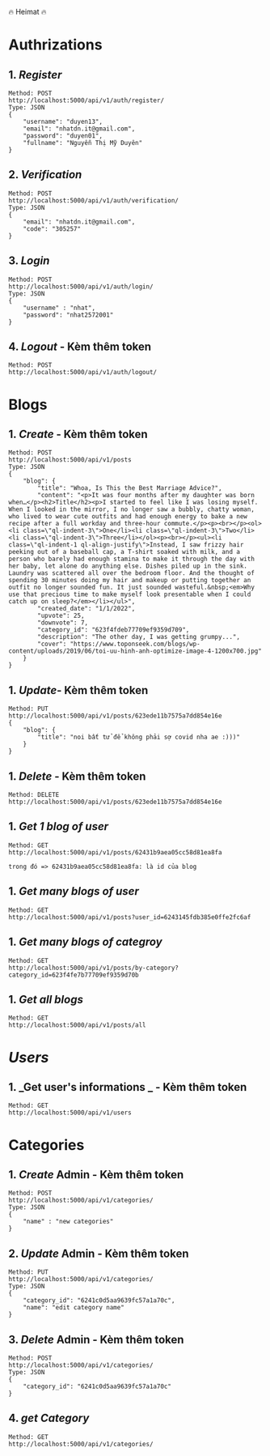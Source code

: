 🔥 Heimat 🔥

# **Authrizations**

## 1. **_Register_**

```
Method: POST
http://localhost:5000/api/v1/auth/register/
Type: JSON
{
    "username": "duyen13",
    "email": "nhatdn.it@gmail.com",
    "password": "duyen01",
    "fullname": "Nguyễn Thị Mỹ Duyên"
}
```

## 2. **_Verification_**

```
Method: POST
http://localhost:5000/api/v1/auth/verification/
Type: JSON
{
    "email": "nhatdn.it@gmail.com",
    "code": "305257"
}
```

## 3. **_Login_**

```
Method: POST
http://localhost:5000/api/v1/auth/login/
Type: JSON
{
    "username" : "nhat",
    "password": "nhat2572001"
}
```

## 4. **_Logout_** - Kèm thêm token

```
Method: POST
http://localhost:5000/api/v1/auth/logout/
```

# **Blogs**

## 1. **_Create_** - Kèm thêm token

```
Method: POST
http://localhost:5000/api/v1/posts
Type: JSON
{
    "blog": {
        "title": "Whoa, Is This the Best Marriage Advice?",
        "content": "<p>It was four months after my daughter was born when…</p><h2>Title</h2><p>I started to feel like I was losing myself. When I looked in the mirror, I no longer saw a bubbly, chatty woman, who lived to wear cute outfits and had enough energy to bake a new recipe after a full workday and three-hour commute.</p><p><br></p><ol><li class=\"ql-indent-3\">One</li><li class=\"ql-indent-3\">Two</li><li class=\"ql-indent-3\">Three</li></ol><p><br></p><ul><li class=\"ql-indent-1 ql-align-justify\">Instead, I saw frizzy hair peeking out of a baseball cap, a T-shirt soaked with milk, and a person who barely had enough stamina to make it through the day with her baby, let alone do anything else. Dishes piled up in the sink. Laundry was scattered all over the bedroom floor. And the thought of spending 30 minutes doing my hair and makeup or putting together an outfit no longer sounded fun. It just sounded wasteful.&nbsp;<em>Why use that precious time to make myself look presentable when I could catch up on sleep?</em></li></ul>",
        "created_date": "1/1/2022",
        "upvote": 25,
        "downvote": 7,
        "category_id": "623f4fdeb77709ef9359d709",
        "description": "The other day, I was getting grumpy...",
        "cover": "https://www.toponseek.com/blogs/wp-content/uploads/2019/06/toi-uu-hinh-anh-optimize-image-4-1200x700.jpg"
    }
}
```

## 1. **_Update_**- Kèm thêm token

```
Method: PUT
http://localhost:5000/api/v1/posts/623ede11b7575a7dd854e16e
{
    "blog": {
        "title": "noi bất tử để không phải sợ covid nha ae :)))"
    }
}
```

## 1. **_Delete_** - Kèm thêm token

```
Method: DELETE
http://localhost:5000/api/v1/posts/623ede11b7575a7dd854e16e

```

## 1. **_Get 1 blog of user_**

```
Method: GET
http://localhost:5000/api/v1/posts/62431b9aea05cc58d81ea8fa

trong đó => 62431b9aea05cc58d81ea8fa: là id của blog
```

## 1. **_Get many blogs of user_**

```
Method: GET
http://localhost:5000/api/v1/posts?user_id=6243145fdb385e0ffe2fc6af

```

## 1. **_Get many blogs of categroy_**

```
Method: GET
http://localhost:5000/api/v1/posts/by-category?category_id=623f4fe7b77709ef9359d70b
```

## 1. **_Get all blogs_**

```
Method: GET
http://localhost:5000/api/v1/posts/all
```

# **_Users_**

## 1. **_Get user's informations _** - Kèm thêm token

```
Method: GET
http://localhost:5000/api/v1/users
```

# **Categories**

## 1. **_Create_** Admin - Kèm thêm token

```
Method: POST
http://localhost:5000/api/v1/categories/
Type: JSON
{
    "name" : "new categories"
}
```

## 2. **_Update_** Admin - Kèm thêm token

```
Method: PUT
http://localhost:5000/api/v1/categories/
Type: JSON
{
    "category_id": "6241c0d5aa9639fc57a1a70c",
    "name": "edit category name"
}
```

## 3. **_Delete_** Admin - Kèm thêm token

```
Method: POST
http://localhost:5000/api/v1/categories/
Type: JSON
{
    "category_id": "6241c0d5aa9639fc57a1a70c"
}
```

## 4. **_get Category_**

```
Method: GET
http://localhost:5000/api/v1/categories/
```
